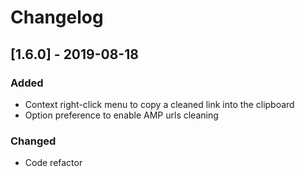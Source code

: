 # Changelog

## [1.6.0] - 2019-08-18
### Added
- Context right-click menu to copy a cleaned link into the clipboard
- Option preference to enable AMP urls cleaning

### Changed
- Code refactor
